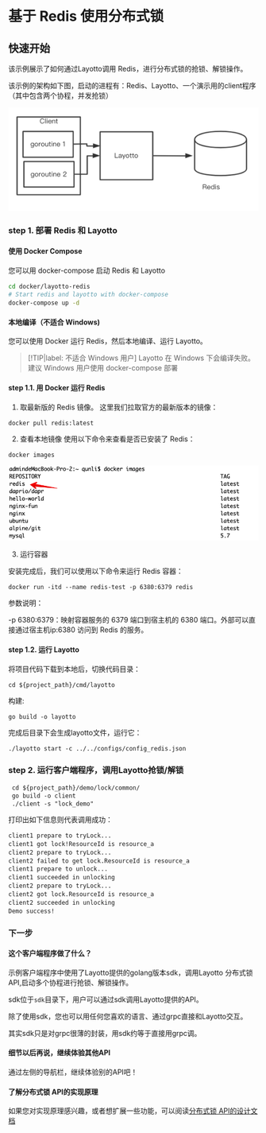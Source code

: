 # 基于 Redis 使用分布式锁

## 快速开始

该示例展示了如何通过Layotto调用 Redis，进行分布式锁的抢锁、解锁操作。

该示例的架构如下图，启动的进程有：Redis、Layotto、一个演示用的client程序（其中包含两个协程，并发抢锁）

![img.png](../../../img/lock/img.png)
### step 1. 部署 Redis 和 Layotto

<!-- tabs:start -->
#### **使用 Docker Compose**
您可以用 docker-compose 启动 Redis 和 Layotto

```bash
cd docker/layotto-redis
# Start redis and layotto with docker-compose
docker-compose up -d
```

#### **本地编译（不适合 Windows)**
您可以使用 Docker 运行 Redis，然后本地编译、运行 Layotto。

> [!TIP|label: 不适合 Windows 用户]
> Layotto 在 Windows 下会编译失败。建议 Windows 用户使用 docker-compose 部署

#### step 1.1. 用 Docker 运行 Redis

1. 取最新版的 Redis 镜像。
这里我们拉取官方的最新版本的镜像：

```shell
docker pull redis:latest
```

2. 查看本地镜像
使用以下命令来查看是否已安装了 Redis：

```shell
docker images
```

![img.png](../../../img/mq/start/img.png)

3. 运行容器

安装完成后，我们可以使用以下命令来运行 Redis 容器：

```shell
docker run -itd --name redis-test -p 6380:6379 redis
```

参数说明：

-p 6380:6379：映射容器服务的 6379 端口到宿主机的 6380 端口。外部可以直接通过宿主机ip:6380 访问到 Redis 的服务。

#### step 1.2. 运行 Layotto

将项目代码下载到本地后，切换代码目录：

```shell
cd ${project_path}/cmd/layotto
```

构建:

```shell @if.not.exist layotto
go build -o layotto
```

完成后目录下会生成layotto文件，运行它：

```shell @background
./layotto start -c ../../configs/config_redis.json
```

<!-- tabs:end -->

### step 2. 运行客户端程序，调用Layotto抢锁/解锁

```shell
 cd ${project_path}/demo/lock/common/
 go build -o client
 ./client -s "lock_demo"
```

打印出如下信息则代表调用成功：

```bash
client1 prepare to tryLock...
client1 got lock!ResourceId is resource_a
client2 prepare to tryLock...
client2 failed to get lock.ResourceId is resource_a
client1 prepare to unlock...
client1 succeeded in unlocking
client2 prepare to tryLock...
client2 got lock.ResourceId is resource_a
client2 succeeded in unlocking
Demo success!
```

### 下一步
#### 这个客户端程序做了什么？
示例客户端程序中使用了Layotto提供的golang版本sdk，调用Layotto 分布式锁API,启动多个协程进行抢锁、解锁操作。

sdk位于`sdk`目录下，用户可以通过sdk调用Layotto提供的API。

除了使用sdk，您也可以用任何您喜欢的语言、通过grpc直接和Layotto交互。

其实sdk只是对grpc很薄的封装，用sdk约等于直接用grpc调。


#### 细节以后再说，继续体验其他API
通过左侧的导航栏，继续体验别的API吧！

#### 了解分布式锁 API的实现原理

如果您对实现原理感兴趣，或者想扩展一些功能，可以阅读[分布式锁 API的设计文档](zh/design/lock/lock-api-design.md)